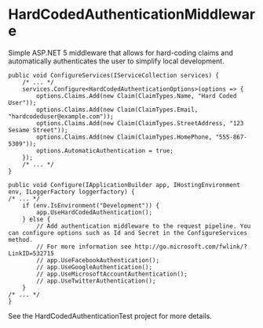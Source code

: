 # HardCodedAuthenticationMiddleware

Simple ASP.NET 5 middleware that allows for hard-coding claims and automatically authenticates the user to simplify local development.

    public void ConfigureServices(IServiceCollection services) {
        /* ... */
        services.Configure<HardCodedAuthenticationOptions>(options => {
            options.Claims.Add(new Claim(ClaimTypes.Name, "Hard Coded User"));
            options.Claims.Add(new Claim(ClaimTypes.Email, "hardcodeduser@example.com"));
            options.Claims.Add(new Claim(ClaimTypes.StreetAddress, "123 Sesame Street"));
            options.Claims.Add(new Claim(ClaimTypes.HomePhone, "555-867-5309"));
            options.AutomaticAuthentication = true;
        });
        /* ... */
    }
    
    public void Configure(IApplicationBuilder app, IHostingEnvironment env, ILoggerFactory loggerfactory) {
    /* ... */
        if (env.IsEnvironment("Development")) {
            app.UseHardCodedAuthentication();
        } else {
            // Add authentication middleware to the request pipeline. You can configure options such as Id and Secret in the ConfigureServices method.
            // For more information see http://go.microsoft.com/fwlink/?LinkID=532715
            // app.UseFacebookAuthentication();
            // app.UseGoogleAuthentication();
            // app.UseMicrosoftAccountAuthentication();
            // app.UseTwitterAuthentication();
        }
    /* ... */
    }

See the HardCodedAuthenticationTest project for more details.